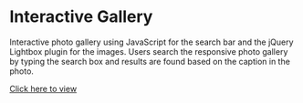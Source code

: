 # Interactive Gallery

Interactive photo gallery using JavaScript for the search bar and the jQuery Lightbox plugin for the images. 
Users search the responsive photo gallery by typing the search box and results are found based on the caption in the photo.

<a href="https://htmlpreview.github.io/?https://github.com/etiennefdayer/Interactive-Gallery/blob/master/index.html">Click here to view</a>


